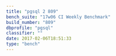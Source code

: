 ```yaml
---
title: "pgsql 2 809"
bench_suite: "17w06 CI Weekly Benchmark"
build_number: "809"
dbprofile: "pgsql"
classifier: ""
date: 2017-02-06T18:51:33
type: "bench"
---
```

